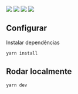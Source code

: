 ![](https://img.shields.io/badge/Node.js_16.13.1-78b264?style=for-the-badge&logo=node.js&logoColor=white)
![](https://img.shields.io/badge/Next.js_13.4.19-black?style=for-the-badge&logo=next.js&logoColor=white)
![](https://img.shields.io/badge/React.js_18.2.0-5ed3f3?style=for-the-badge&logo=react&logoColor=white)
![](https://img.shields.io/badge/Material_UI_5.14.10-007fff?style=for-the-badge&logo=mui&logoColor=white)

## Configurar

Instalar dependências

```bash
yarn install
```

## Rodar localmente

```bash
yarn dev
```
